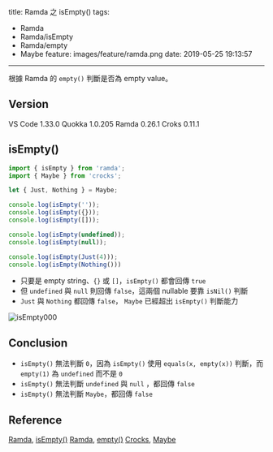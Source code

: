 title: Ramda 之 isEmpty()
tags:
  - Ramda
  - Ramda/isEmpty
  - Ramda/empty
  - Maybe
feature: images/feature/ramda.png
date: 2019-05-25 19:13:57
---
根據 Ramda 的 `empty()` 判斷是否為 empty value。

<!-- more -->

## Version

VS Code 1.33.0
Quokka 1.0.205
Ramda 0.26.1
Croks 0.11.1

## isEmpty()

```javascript
import { isEmpty } from 'ramda';
import { Maybe } from 'crocks';

let { Just, Nothing } = Maybe;

console.log(isEmpty(''));
console.log(isEmpty({}));
console.log(isEmpty([]));

console.log(isEmpty(undefined));
console.log(isEmpty(null));

console.log(isEmpty(Just(4)));
console.log(isEmpty(Nothing()))
```

* 只要是 empty string、`{}` 或 `[]`，`isEmpty()` 都會回傳 `true`
* 但 `undefined` 與 `null` 則回傳 `false`，這兩個 nullable 要靠 `isNil()` 判斷
* `Just` 與 `Nothing` 都回傳 `false`， `Maybe` 已經超出 `isEmpty()` 判斷能力

![isEmpty000](/images/ramda/isempty/isEmpty000.png)

## Conclusion

* `isEmpty()` 無法判斷 `0`，因為 `isEmpty()` 使用 `equals(x, empty(x))` 判斷，而 `empty(1)` 為 `undefined` 而不是 `0`
* `isEmpty()` 無法判斷 `undefined` 與 `null` ，都回傳 `false`
* `isEmpty()` 無法判斷 `Maybe`，都回傳 `false`

## Reference

[Ramda](https://ramdajs.com), [isEmpty()](https://ramdajs.com/docs/#isEmpty)
[Ramda](https://ramdajs.com), [empty()](https://ramdajs.com/docs/#empty)
[Crocks](https://evilsoft.github.io/crocks/), [Maybe](https://evilsoft.github.io/crocks/docs/crocks/Maybe.html)

